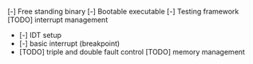 [-] Free standing binary
[-] Bootable executable
[-] Testing framework
[TODO] interrupt management
- [-] IDT setup
- [-] basic interrupt (breakpoint)
- [TODO] triple and double fault control
[TODO] memory management
